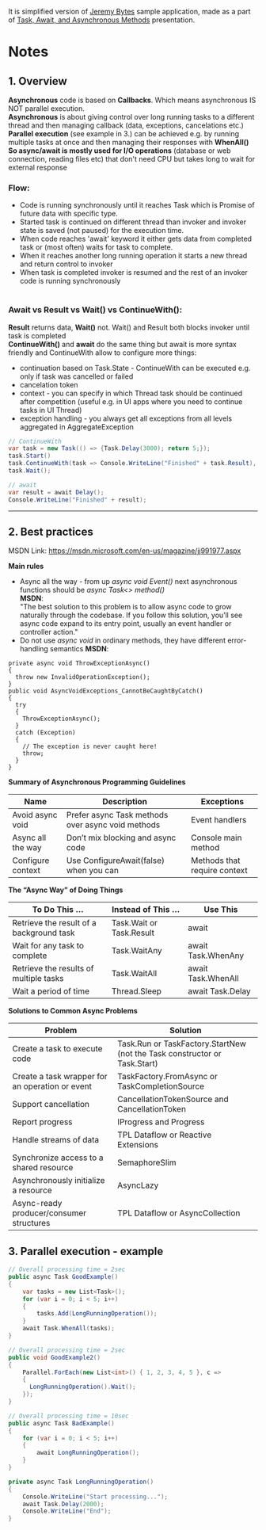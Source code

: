 It is simplified version of [Jeremy Bytes] sample application, made as a part of [Task, Await, and Asynchronous Methods] presentation.

# Notes
## 1. Overview
**Asynchronous** code is based on **Callbacks**. Which means asynchronous IS NOT parallel execution.<br>
**Asynchronous** is about giving control over long running tasks to a different thread and then managing callback (data, exceptions, cancelations etc.)<br>
**Parallel execution** (see example in 3.) can be achieved e.g. by running multiple tasks at once and then managing their responses with **WhenAll()**<br>
**So async/await is mostly used for I/O operations** (database or web connection, reading files etc) that don't need CPU but takes long to wait for external response

### **Flow**:
- Code is running synchronously until it reaches Task which is Promise of future data with specific type.
- Started task is continued on different thread than invoker and invoker state is saved (not paused) for the execution time.
- When code reaches 'await' keyword it either gets data from completed task or (most often) waits for task to complete.
- When it reaches another long running operation it starts a new thread and return control to invoker
- When task is completed invoker is resumed and the rest of an invoker code is running synchronously
<br><br>

### **Await vs Result vs Wait() vs ContinueWith()**:

**Result** returns data, **Wait()** not. Wait() and Result both blocks invoker until task is completed<br>
**ContinueWith()** and **await** do the same thing but await is more syntax friendly and ContinueWith allow to configure more things:
- continuation based on Task.State - ContinueWith can be executed e.g. only if task was cancelled or failed 
- cancelation token
- context - you can specify in which Thread task should be continued after competition (useful e.g. in UI apps where you need to continue tasks in UI Thread)
- exception handling - you always get all exceptions from all levels aggregated in AggregateException

```C#
// ContinueWith
var task = new Task(() => {Task.Delay(3000); return 5;});
task.Start()
task.ContinueWith(task => Console.WriteLine("Finished" + task.Result), token, continuationConditions, context);
task.Wait();

// await
var result = await Delay();
Console.WriteLine("Finished" + result);
```

---
## 2. Best practices

MSDN Link: https://msdn.microsoft.com/en-us/magazine/jj991977.aspx

**Main rules**
- Async all the way - from up *async void Event()* next asynchronous functions should be *async Task<> method()*<br>
**MSDN**:<br>
"The best solution to this problem is to allow async code to grow naturally through the codebase. If you follow this solution, you’ll see async code expand to its entry point, usually an event handler or controller action."
- Do not use *async void* in ordinary methods, they have different error-handling semantics
**MSDN**: 
```
private async void ThrowExceptionAsync()
{
  throw new InvalidOperationException();
}
public void AsyncVoidExceptions_CannotBeCaughtByCatch()
{
  try
  {
    ThrowExceptionAsync();
  }
  catch (Exception)
  {
    // The exception is never caught here!
    throw;
  }
}
```

**Summary of Asynchronous Programming Guidelines**

Name	            | Description                                       |	Exceptions
--- | --- | ---
Avoid async void	| Prefer async Task methods over async void methods | Event handlers
Async all the way	| Don’t mix blocking and async code                 | Console main method
Configure context	| Use ConfigureAwait(false) when you can            | Methods that require context

**The “Async Way” of Doing Things**

To Do This …                                    |	Instead of This …       |	Use This
--- | --- | ---
Retrieve the result of a background task	    | Task.Wait or Task.Result  |	await
Wait for any task to complete                   | Task.WaitAny              |	await Task.WhenAny
Retrieve the results of multiple tasks	        | Task.WaitAll              |	await Task.WhenAll
Wait a period of time                           | Thread.Sleep              |	await Task.Delay



**Solutions to Common Async Problems**

Problem	| Solution
--- | --- 
Create a task to execute code	                    | Task.Run or TaskFactory.StartNew (not the Task constructor or Task.Start)
Create a task wrapper for an operation or event	    | TaskFactory.FromAsync or TaskCompletionSource<T>
Support cancellation	                            | CancellationTokenSource and CancellationToken
Report progress	                                    | IProgress<T> and Progress<T>
Handle streams of data                              | TPL Dataflow or Reactive Extensions
Synchronize access to a shared resource         	| SemaphoreSlim
Asynchronously initialize a resource                | AsyncLazy<T>
Async-ready producer/consumer structures	        | TPL Dataflow or AsyncCollection<T>

[Jeremy Bytes]: http://www.jeremybytes.com/
[Task, Await, and Asynchronous Methods]: http://www.jeremybytes.com/Demos.aspx#TaskAndAwait

## 3. Parallel execution - example
``` C#
// Overall processing time = 2sec
public async Task GoodExample()
{
    var tasks = new List<Task>();
    for (var i = 0; i < 5; i++)
    {
        tasks.Add(LongRunningOperation());
    }
    await Task.WhenAll(tasks);
}

// Overall processing time = 2sec
public void GoodExample2()
{
    Parallel.ForEach(new List<int>() { 1, 2, 3, 4, 5 }, c =>
    {
      LongRunningOperation().Wait();
    });
}

// Overall processing time = 10sec
public async Task BadExample()
{
    for (var i = 0; i < 5; i++)
    {
        await LongRunningOperation();
    }
}

private async Task LongRunningOperation()
{
    Console.WriteLine("Start processing...");
    await Task.Delay(2000);
    Console.WriteLine("End");
}
```
